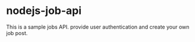 # nodejs-job-api
This is a sample jobs API. provide user authentication and create your own job post.
